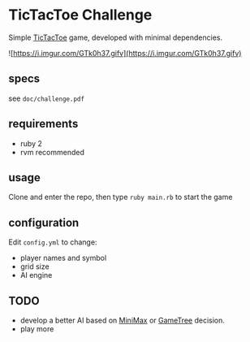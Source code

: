 # TicTacToe Challenge

Simple [TicTacToe](https://en.wikipedia.org/wiki/Tic-tac-toe) game, developed with minimal dependencies.

![https://i.imgur.com/GTk0h37.gifv](https://i.imgur.com/GTk0h37.gifv)

## specs

see `doc/challenge.pdf`

## requirements

- ruby 2
- rvm recommended

## usage

Clone and enter the repo, then type `ruby main.rb` to start the game

## configuration

Edit `config.yml` to change:

- player names and symbol
- grid size
- AI engine

## TODO

- develop a better AI based on [MiniMax](https://en.wikipedia.org/wiki/Minimax) or [GameTree](https://en.wikipedia.org/wiki/Game_tree) decision.
- play more
